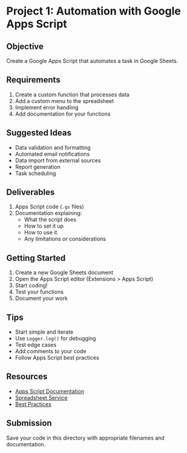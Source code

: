 # Project 1: Automation with Google Apps Script

## Objective

Create a Google Apps Script that automates a task in Google Sheets.

## Requirements

1. Create a custom function that processes data
2. Add a custom menu to the spreadsheet
3. Implement error handling
4. Add documentation for your functions

## Suggested Ideas

- Data validation and formatting
- Automated email notifications
- Data import from external sources
- Report generation
- Task scheduling

## Deliverables

1. Apps Script code (`.gs` files)
2. Documentation explaining:
   - What the script does
   - How to set it up
   - How to use it
   - Any limitations or considerations

## Getting Started

1. Create a new Google Sheets document
2. Open the Apps Script editor (Extensions > Apps Script)
3. Start coding!
4. Test your functions
5. Document your work

## Tips

- Start simple and iterate
- Use `Logger.log()` for debugging
- Test edge cases
- Add comments to your code
- Follow Apps Script best practices

## Resources

- [Apps Script Documentation](https://developers.google.com/apps-script)
- [Spreadsheet Service](https://developers.google.com/apps-script/reference/spreadsheet)
- [Best Practices](https://developers.google.com/apps-script/guides/support/best-practices)

## Submission

Save your code in this directory with appropriate filenames and documentation.
